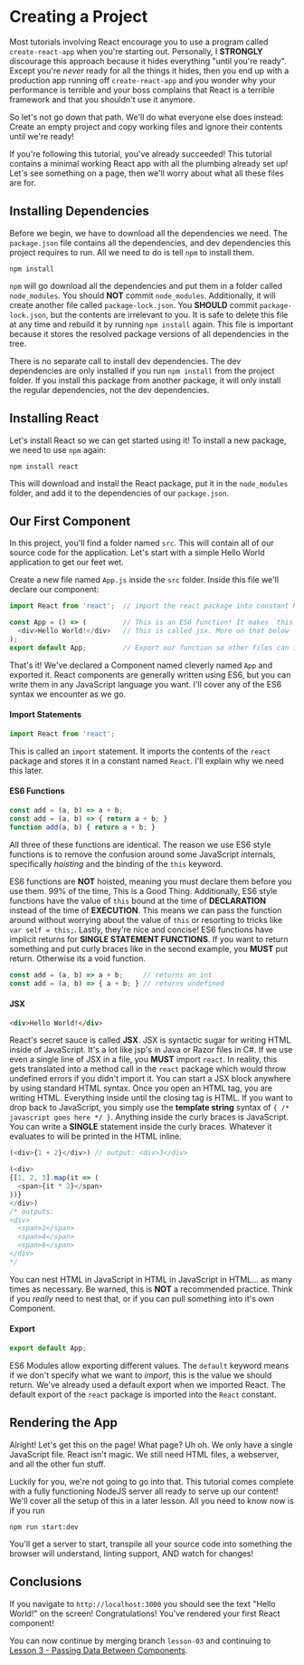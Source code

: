# Creating a Project

Most tutorials involving React encourage you to use a program called
`create-react-app` when you're starting out. Personally, I **STRONGLY**
discourage this approach because it hides everything "until you're ready".
Except you're _never_ ready for all the things it hides, then you end up with
a production app running off `create-react-app` and you wonder why your
performance is terrible and your boss complains that React is a terrible
framework and that you shouldn't use it anymore.

So let's not go down that path. We'll do what everyone else does instead:
Create an empty project and copy working files and ignore their contents
until we're ready!

If you're following this tutorial, you've already succeeded! This tutorial
contains a minimal working React app with all the plumbing already set up!
Let's see something on a page, then we'll worry about what all these files
are for.

## Installing Dependencies

Before we begin, we have to download all the dependencies we need. The
`package.json` file contains all the dependencies, and dev dependencies this
project requires to run. All we need to do is tell `npm` to install them.

```
npm install
```

`npm` will go download all the dependencies and put them in a folder called
`node_modules`. You should **NOT** commit `node_modules`. Additionally, it
will create another file called `package-lock.json`. You **SHOULD** commit
`package-lock.json`, but the contents are irrelevant to you. It is safe to
delete this file at any time and rebuild it by running `npm install` again.
This file is important because it stores the resolved package versions of all
dependencies in the tree.

There is no separate call to install dev dependencies. The dev dependencies
are only installed if you run `npm install` from the project folder. If you
install this package from another package, it will only install the regular
dependencies, not the dev dependencies.

## Installing React

Let's install React so we can get started using it! To install a new package,
we need to use `npm` again:

```
npm install react
```

This will download and install the React package, put it in the
`node_modules` folder, and add it to the dependencies of our `package.json`.

## Our First Component

In this project, you'll find a folder named `src`. This will contain all of
our source code for the application. Let's start with a simple Hello World
application to get our feet wet.

Create a new file named `App.js` inside the `src` folder. Inside this file
we'll declare our component:

```js
import React from 'react';  // import the react package into constant React

const App = () => (         // This is an ES6 function! It makes `this` make sense
  <div>Hello World!</div>   // This is called jsx. More on that below
);
export default App;         // Export our function so other files can import it
```

That's it! We've declared a Component named cleverly named `App` and exported
it. React components are generally written using ES6, but you can write them
in any JavaScript language you want. I'll cover any of the ES6 syntax we
encounter as we go.

#### Import Statements

```js
import React from 'react';
```
This is called an `import` statement. It imports the contents of the `react`
package and stores it in a constant named `React`. I'll explain why we need
this later.

#### ES6 Functions

```js
const add = (a, b) => a + b;
const add = (a, b) => { return a + b; }
function add(a, b) { return a + b; }
```
All three of these functions are identical. The reason we use ES6 style
functions is to remove the confusion around some JavaScript internals,
specifically _hoisting_ and the binding of the `this` keyword.

ES6 functions are **NOT** hoisted, meaning you must declare them before you
use them. 99% of the time, This is a Good Thing. Additionally, ES6 style
functions have the value of `this` bound at the time of **DECLARATION**
instead of the time of **EXECUTION**. This means we can pass the function
around without worrying about the value of `this` or resorting to tricks like
`var self = this;`. Lastly, they're nice and concise! ES6 functions have
implicit returns for **SINGLE STATEMENT FUNCTIONS**. If you want to return
something and put curly braces like in the second example, you **MUST** put
return. Otherwise its a void function.

```js
const add = (a, b) => a + b;     // returns an int
const add = (a, b) => { a + b; } // returns undefined
```

#### JSX

```html
<div>Hello World!</div>
```

React's secret sauce is called **JSX**. JSX is syntactic sugar for writing
HTML inside of JavaScript. It's a lot like jsp's in Java or Razor files in
C#. If we use even a single line of JSX in a file, you **MUST** import
`react`. In reality, this gets translated into a method call in the `react`
package which would throw undefined errors if you didn't import it. You can
start a JSX block anywhere by using standard HTML syntax. Once you open an
HTML tag, you are writing HTML. Everything inside until the closing tag is
HTML. If you want to drop back to JavaScript, you simply use the **template
string** syntax of `{ /* javascript goes here */ }`. Anything inside the
curly braces is JavaScript. You can write a **SINGLE** statement inside the
curly braces. Whatever it evaluates to will be printed in the HTML inline.

```js
(<div>{1 + 2}</div>) // output: <div>3</div>

(<div>
{[1, 2, 3].map(it => (
  <span>{it * 2}</span>
))}
</div>)
/* outputs:
<div>
  <span>2</span>
  <span>4</span>
  <span>6</span>
</div>
*/
```

You can nest HTML in JavaScript in HTML in JavaScript in HTML... as many
times as necessary. Be warned, this is **NOT** a recommended practice.
Think if you _really_ need to nest that, or if you can pull something
into it's own Component.

#### Export

```js
export default App;
```

ES6 Modules allow exporting different values. The `default` keyword means if
we don't specify what we want to _import_, this is the value we should
return. We've already used a default export when we imported React. The
default export of the `react` package is imported into the `React` constant.

## Rendering the App

Alright! Let's get this on the page! What page? Uh oh. We only have a single
JavaScript file. React isn't magic. We still need HTML files, a webserver,
and all the other fun stuff.

Luckily for you, we're not going to go into that. This tutorial comes
complete with a fully functioning NodeJS server all ready to serve up our
content! We'll cover all the setup of this in a later lesson. All you need
to know now is if you run

```
npm run start:dev
```

You'll get a server to start, transpile all your source code into something
the browser will understand, linting support, AND watch for changes!

## Conclusions

If you navigate to `http://localhost:3000` you should see the text "Hello
World!" on the screen! Congratulations! You've rendered your first React
component!

You can now continue by merging branch `lesson-03` and continuing to [Lesson
3 - Passing Data Between Components](03_Passing_Data_Between_Components.md).